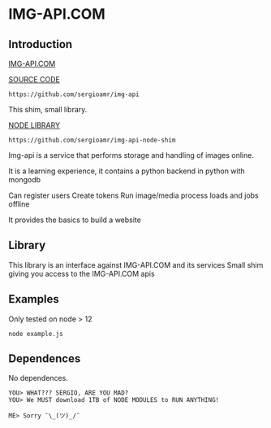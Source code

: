 # IMG-API.COM

## Introduction

[IMG-API.COM](https://img-api.com)

[SOURCE CODE](https://github.com/sergioamr/img-api)

```
https://github.com/sergioamr/img-api
```

This shim, small library.

[NODE LIBRARY](https://github.com/sergioamr/img-api-node-shim)

```
https://github.com/sergioamr/img-api-node-shim
```

Img-api is a service that performs storage and handling of images online.

It is a learning experience, it contains a python backend in python with mongodb

Can register users
Create tokens
Run image/media process loads and jobs offline

It provides the basics to build a website

## Library

This library is an interface against IMG-API.COM and its services
Small shim giving you access to the IMG-API.COM apis

## Examples

Only tested on node > 12

```
node example.js
```

## Dependences
No dependences.

```
YOU> WHAT??? SERGIO, ARE YOU MAD?
YOU> We MUST download 1TB of NODE MODULES to RUN ANYTHING!

ME> Sorry ¯\_(ツ)_/¯
```
